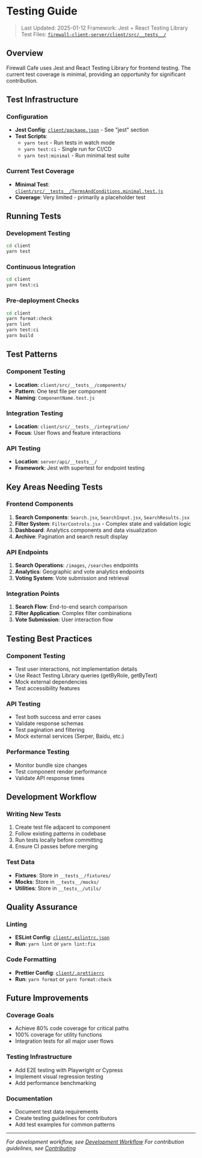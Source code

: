 # Testing Guide

> Last Updated: 2025-01-12
> Framework: Jest + React Testing Library
> Test Files: [`firewall-client-server/client/src/__tests__/`](https://github.com/FIREWALL-cafe/firewall-client-server/tree/main/client/src/__tests__)

## Overview

Firewall Cafe uses Jest and React Testing Library for frontend testing. The current test coverage is minimal, providing an opportunity for significant contribution.

## Test Infrastructure

### Configuration
- **Jest Config**: [`client/package.json`](https://github.com/FIREWALL-cafe/firewall-client-server/blob/main/client/package.json) - See "jest" section
- **Test Scripts**:
  - `yarn test` - Run tests in watch mode
  - `yarn test:ci` - Single run for CI/CD
  - `yarn test:minimal` - Run minimal test suite

### Current Test Coverage
- **Minimal Test**: [`client/src/__tests__/TermsAndConditions.minimal.test.js`](https://github.com/FIREWALL-cafe/firewall-client-server/blob/main/client/src/__tests__/TermsAndConditions.minimal.test.js)
- **Coverage**: Very limited - primarily a placeholder test

## Running Tests

### Development Testing
```bash
cd client
yarn test
```

### Continuous Integration
```bash
cd client
yarn test:ci
```

### Pre-deployment Checks
```bash
cd client
yarn format:check
yarn lint
yarn test:ci
yarn build
```

## Test Patterns

### Component Testing
- **Location**: `client/src/__tests__/components/`
- **Pattern**: One test file per component
- **Naming**: `ComponentName.test.js`

### Integration Testing
- **Location**: `client/src/__tests__/integration/`
- **Focus**: User flows and feature interactions

### API Testing
- **Location**: `server/api/__tests__/`
- **Framework**: Jest with supertest for endpoint testing

## Key Areas Needing Tests

### Frontend Components
1. **Search Components**: `Search.jsx`, `SearchInput.jsx`, `SearchResults.jsx`
2. **Filter System**: `FilterControls.jsx` - Complex state and validation logic
3. **Dashboard**: Analytics components and data visualization
4. **Archive**: Pagination and search result display

### API Endpoints
1. **Search Operations**: `/images`, `/searches` endpoints
2. **Analytics**: Geographic and vote analytics endpoints
3. **Voting System**: Vote submission and retrieval

### Integration Points
1. **Search Flow**: End-to-end search comparison
2. **Filter Application**: Complex filter combinations
3. **Vote Submission**: User interaction flow

## Testing Best Practices

### Component Testing
- Test user interactions, not implementation details
- Use React Testing Library queries (getByRole, getByText)
- Mock external dependencies
- Test accessibility features

### API Testing
- Test both success and error cases
- Validate response schemas
- Test pagination and filtering
- Mock external services (Serper, Baidu, etc.)

### Performance Testing
- Monitor bundle size changes
- Test component render performance
- Validate API response times

## Development Workflow

### Writing New Tests
1. Create test file adjacent to component
2. Follow existing patterns in codebase
3. Run tests locally before committing
4. Ensure CI passes before merging

### Test Data
- **Fixtures**: Store in `__tests__/fixtures/`
- **Mocks**: Store in `__tests__/mocks/`
- **Utilities**: Store in `__tests__/utils/`

## Quality Assurance

### Linting
- **ESLint Config**: [`client/.eslintrc.json`](https://github.com/FIREWALL-cafe/firewall-client-server/blob/main/client/.eslintrc.json)
- **Run**: `yarn lint` or `yarn lint:fix`

### Code Formatting
- **Prettier Config**: [`client/.prettierrc`](https://github.com/FIREWALL-cafe/firewall-client-server/blob/main/client/.prettierrc)
- **Run**: `yarn format` or `yarn format:check`

## Future Improvements

### Coverage Goals
- Achieve 80% code coverage for critical paths
- 100% coverage for utility functions
- Integration tests for all major user flows

### Testing Infrastructure
- Add E2E testing with Playwright or Cypress
- Implement visual regression testing
- Add performance benchmarking

### Documentation
- Document test data requirements
- Create testing guidelines for contributors
- Add test examples for common patterns

---

*For development workflow, see [Development Workflow](./WORKFLOW.md)*
*For contribution guidelines, see [Contributing](./CONTRIBUTING.md)*